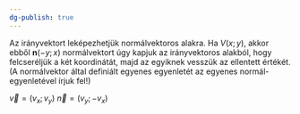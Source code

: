 ```yaml
---
dg-publish: true
---
```

Az irányvektort leképezhetjük normálvektoros alakra. Ha $V(x; y)$, akkor ebből $\mathbf{n}(-y; x)$ normálvektort úgy kapjuk az irányvektoros alakból, hogy felcseréljük a két koordinátát, majd az egyiknek vesszük az ellentett értékét. (A normálvektor által definiált egyenes egyenletét az egyenes normál-egyenletével írjuk fel!)

$\vec{v}=(v_x;v_y)$
$\vec{n}=(v_y;-v_x)$
